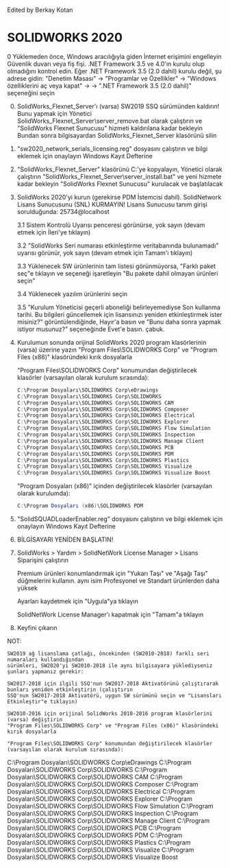 Edited by Berkay Kotan
# SOLIDWORKS 2020
0 Yüklemeden önce, Windows aracılığıyla giden İnternet erişimini engelleyin
    Güvenlik duvarı veya fiş fişi. .NET Framework 3.5 ve 4.0'ın kurulu olup olmadığını kontrol edin. Eğer
    .NET Framework 3.5 (2.0 dahil) kurulu değil, şu adrese gidin:
    "Denetim Masası" -> "Programlar ve Özellikler" -> "Windows özelliklerini aç veya kapat" ->
    -> ".NET Framework 3.5 (2.0 dahil)" seçeneğini seçin

00. SolidWorks_Flexnet_Server'ı (varsa) SW2019 SSQ sürümünden kaldırın!
     Bunu yapmak için Yönetici SolidWorks_Flexnet_Server\server_remove.bat olarak çalıştırın
     ve "SolidWorks Flexnet Sunucusu" hizmeti kaldırılana kadar bekleyin
     Bundan sonra bilgisayardan SolidWorks_Flexnet_Server klasörünü silin

1. "sw2020_network_serials_licensing.reg" dosyasını çalıştırın ve bilgi eklemek için onaylayın
    Windows Kayıt Defterine

2. "SolidWorks_Flexnet_Server" klasörünü C:'ye kopyalayın, Yönetici olarak çalıştırın
    "SolidWorks_Flexnet_Server\server_install.bat" ve yeni hizmete kadar bekleyin
    "SolidWorks Flexnet Sunucusu" kurulacak ve başlatılacak

3. SolidWorks 2020'yi kurun (gerekirse PDM İstemcisi dahil).
    SolidNetwork Lisans Sunucusunu (SNL) KURMAYIN!
    Lisans Sunucusu tanım girişi sorulduğunda: 25734@localhost

    3.1 Sistem Kontrolü Uyarısı penceresi görünürse, yok sayın (devam etmek için İleri'ye tıklayın)

    3.2 "SolidWorks Seri numarası etkinleştirme veritabanında bulunamadı" uyarısı
        görünür, yok sayın (devam etmek için Tamam'ı tıklayın)

    3.3 Yüklenecek SW ürünlerinin tam listesi görünmüyorsa,
        "Farklı paket seç"e tıklayın ve seçeneği işaretleyin
        "Bu pakete dahil olmayan ürünleri seçin"

    3.4 Yüklenecek yazılım ürünlerini seçin

    3.5 "Kurulum Yöneticisi geçerli aboneliği belirleyemediyse
        Son kullanma tarihi. Bu bilgileri güncellemek için lisansınızı yeniden etkinleştirmek ister misiniz?"
        görüntülendiğinde, Hayır'a basın ve "Bunu daha sonra yapmak istiyor musunuz?" seçeneğinde Evet'e basın. çabuk.

4. Kurulumun sonunda orijinal SolidWorks 2020 program klasörlerinin (varsa) üzerine yazın
    "Program Files\SOLIDWORKS Corp" ve "Program Files (x86)" klasöründeki kırık dosyalarla

    "Program Files\SOLIDWORKS Corp" konumundan değiştirilecek klasörler (varsayılan olarak kurulum sırasında):

    ```java
    C:\Program Dosyaları\SOLIDWORKS Corp\eDrawings
    C:\Program Dosyaları\SOLIDWORKS Corp\SOLIDWORKS
    C:\Program Dosyaları\SOLIDWORKS Corp\SOLIDWORKS CAM
    C:\Program Dosyaları\SOLIDWORKS Corp\SOLIDWORKS Composer
    C:\Program Dosyaları\SOLIDWORKS Corp\SOLIDWORKS Electrical
    C:\Program Dosyaları\SOLIDWORKS Corp\SOLIDWORKS Explorer
    C:\Program Dosyaları\SOLIDWORKS Corp\SOLIDWORKS Flow Simulation
    C:\Program Dosyaları\SOLIDWORKS Corp\SOLIDWORKS Inspection
    C:\Program Dosyaları\SOLIDWORKS Corp\SOLIDWORKS Manage Client
    C:\Program Dosyaları\SOLIDWORKS Corp\SOLIDWORKS PCB
    C:\Program Dosyaları\SOLIDWORKS Corp\SOLIDWORKS PDM
    C:\Program Dosyaları\SOLIDWORKS Corp\SOLIDWORKS Plastics
    C:\Program Dosyaları\SOLIDWORKS Corp\SOLIDWORKS Visualize
    C:\Program Dosyaları\SOLIDWORKS Corp\SOLIDWORKS Visualize Boost
    ```

    "Program Dosyaları (x86)" içinden değiştirilecek klasörler (varsayılan olarak kurulumda):

    ```java
    C:\Program Dosyaları (x86)\SOLIDWORKS PDM
    ```

5. "SolidSQUADLoaderEnabler.reg" dosyasını çalıştırın ve bilgi eklemek için onaylayın
    Windows Kayıt Defterine

6. BİLGİSAYARI YENİDEN BAŞLATIN!

7. SolidWorks > Yardım > SolidNetWork License Manager > Lisans Siparişini çalıştırın

    Premium ürünleri konumlandırmak için "Yukarı Taşı" ve "Aşağı Taşı" düğmelerini kullanın.
    aynı isim Profesyonel ve Standart ürünlerden daha yüksek

    Ayarları kaydetmek için "Uygula"ya tıklayın

    SolidNetWork License Manager'ı kapatmak için "Tamam"a tıklayın

8. Keyfini çıkarın

NOT:

    SW2019 ağ lisanslama çatlağı, öncekinden (SW2010-2018) farklı seri numaraları kullandığından
    sürümleri, SW2020'yi SW2010-2018 ile aynı bilgisayara yüklediyseniz şunları yapmanız gerekir:
 
    SW2017-2018 için ilgili SSQ'nun SW2017-2018 Aktivatörünü çalıştırarak bunları yeniden etkinleştirin (çalıştırın
    SSQ'nun SW2017-2018 Aktivatörü, uygun SW sürümünü seçin ve "Lisansları Etkinleştir"e tıklayın)

    SW2010-2016 için orijinal SolidWorks 2010-2016 program klasörlerini (varsa) değiştirin
    "Program Files\SOLIDWORKS Corp" ve "Program Files (x86)" klasöründeki kırık dosyalarla

    "Program Files\SOLIDWORKS Corp" konumundan değiştirilecek klasörler (varsayılan olarak kurulum sırasında):
   
C:\Program Dosyaları\SOLIDWORKS Corp\eDrawings
    C:\Program Dosyaları\SOLIDWORKS Corp\SOLIDWORKS
    C:\Program Dosyaları\SOLIDWORKS Corp\SOLIDWORKS CAM
    C:\Program Dosyaları\SOLIDWORKS Corp\SOLIDWORKS Composer
    C:\Program Dosyaları\SOLIDWORKS Corp\SOLIDWORKS Electrical
    C:\Program Dosyaları\SOLIDWORKS Corp\SOLIDWORKS Explorer
    C:\Program Dosyaları\SOLIDWORKS Corp\SOLIDWORKS Flow Simulation
    C:\Program Dosyaları\SOLIDWORKS Corp\SOLIDWORKS Inspection
    C:\Program Dosyaları\SOLIDWORKS Corp\SOLIDWORKS Manage Client
    C:\Program Dosyaları\SOLIDWORKS Corp\SOLIDWORKS PCB
    C:\Program Dosyaları\SOLIDWORKS Corp\SOLIDWORKS PDM
    C:\Program Dosyaları\SOLIDWORKS Corp\SOLIDWORKS Plastics
    C:\Program Dosyaları\SOLIDWORKS Corp\SOLIDWORKS Visualize
    C:\Program Dosyaları\SOLIDWORKS Corp\SOLIDWORKS Visualize Boost